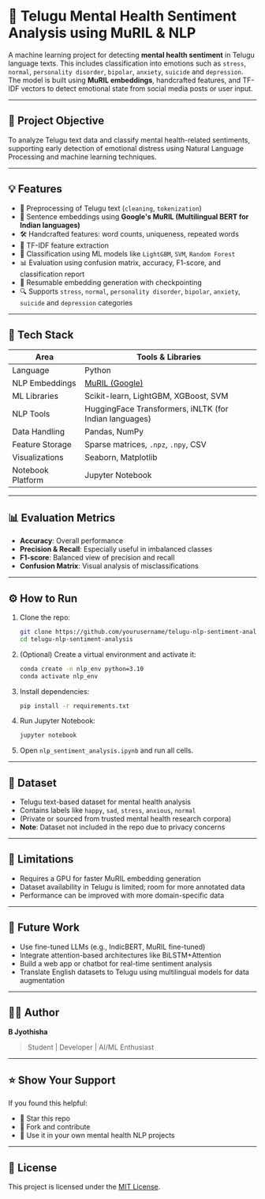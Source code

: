 # 🧠 Telugu Mental Health Sentiment Analysis using MuRIL & NLP

A machine learning project for detecting **mental health sentiment** in Telugu language texts. This includes classification into emotions such as `stress`, `normal`, `personality disorder`, `bipolar`, `anxiety`, `suicide` and `depression`. The model is built using **MuRIL embeddings**, handcrafted features, and TF-IDF vectors to detect emotional state from social media posts or user input.

---

## 📌 Project Objective

To analyze Telugu text data and classify mental health-related sentiments, supporting early detection of emotional distress using Natural Language Processing and machine learning techniques.

---

## 💡 Features

- 📜 Preprocessing of Telugu text (`cleaning`, `tokenization`)
- 🤖 Sentence embeddings using **Google's MuRIL (Multilingual BERT for Indian languages)**
- 🛠️ Handcrafted features: word counts, uniqueness, repeated words
- 🧮 TF-IDF feature extraction
- 🧠 Classification using ML models like `LightGBM`, `SVM`, `Random Forest`
- 📊 Evaluation using confusion matrix, accuracy, F1-score, and classification report
- 💾 Resumable embedding generation with checkpointing
- 🔍 Supports `stress`, `normal`, `personality disorder`, `bipolar`, `anxiety`, `suicide` and `depression` categories

---

## 🧱 Tech Stack

| Area              | Tools & Libraries                        |
|-------------------|------------------------------------------|
| Language          | Python                                   |
| NLP Embeddings    | [MuRIL (Google)](https://huggingface.co/google/muril-base-cased) |
| ML Libraries      | Scikit-learn, LightGBM, XGBoost, SVM     |
| NLP Tools         | HuggingFace Transformers, iNLTK (for Indian languages) |
| Data Handling     | Pandas, NumPy                            |
| Feature Storage   | Sparse matrices, `.npz`, `.npy`, CSV     |
| Visualizations    | Seaborn, Matplotlib                      |
| Notebook Platform | Jupyter Notebook                         |

---

## 📊 Evaluation Metrics

- **Accuracy**: Overall performance
- **Precision & Recall**: Especially useful in imbalanced classes
- **F1-score**: Balanced view of precision and recall
- **Confusion Matrix**: Visual analysis of misclassifications

---

## ⚙️ How to Run

1. Clone the repo:
    ```bash
    git clone https://github.com/yourusername/telugu-nlp-sentiment-analysis.git
    cd telugu-nlp-sentiment-analysis
    ```

2. (Optional) Create a virtual environment and activate it:
    ```bash
    conda create -n nlp_env python=3.10
    conda activate nlp_env
    ```

3. Install dependencies:
    ```bash
    pip install -r requirements.txt
    ```

4. Run Jupyter Notebook:
    ```bash
    jupyter notebook
    ```

5. Open `nlp_sentiment_analysis.ipynb` and run all cells.

---

## 📝 Dataset

- Telugu text-based dataset for mental health analysis
- Contains labels like `happy`, `sad`, `stress`, `anxious`, `normal`
- (Private or sourced from trusted mental health research corpora)
- **Note**: Dataset not included in the repo due to privacy concerns

---

## 🚧 Limitations

- Requires a GPU for faster MuRIL embedding generation
- Dataset availability in Telugu is limited; room for more annotated data
- Performance can be improved with more domain-specific data

---

## 🔮 Future Work

- Use fine-tuned LLMs (e.g., IndicBERT, MuRIL fine-tuned)
- Integrate attention-based architectures like BiLSTM+Attention
- Build a web app or chatbot for real-time sentiment analysis
- Translate English datasets to Telugu using multilingual models for data augmentation

---

## 🙋‍♀️ Author

**B Jyothisha**  
> Student | Developer | AI/ML Enthusiast

---

## ⭐️ Show Your Support

If you found this helpful:

- 🌟 Star this repo
- 🍴 Fork and contribute
- 🧠 Use it in your own mental health NLP projects

---

## 📄 License

This project is licensed under the [MIT License](LICENSE).


